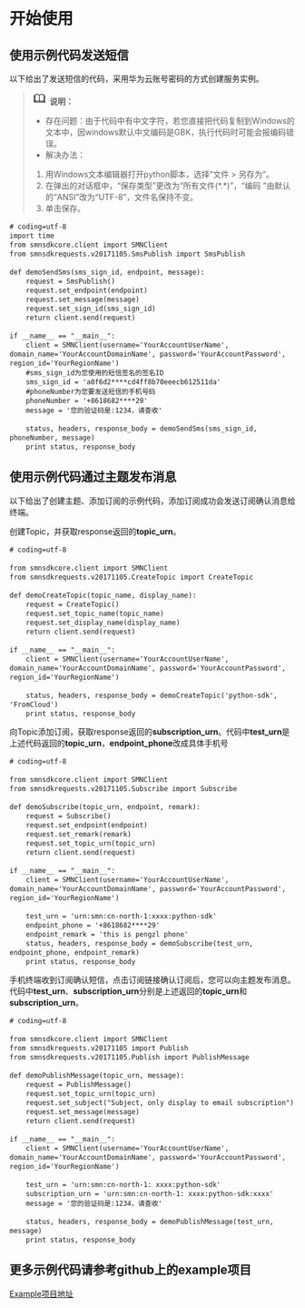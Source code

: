 # 开始使用<a name="ZH-CN_TOPIC_0093269620"></a>

## 使用示例代码发送短信<a name="section1352094510584"></a>

以下给出了发送短信的代码，采用华为云账号密码的方式创建服务实例。

>![](public_sys-resources/icon-note.gif) **说明：**   
>-   存在问题：由于代码中有中文字符，若您直接把代码复制到Windows的文本中，因windows默认中文编码是GBK，执行代码时可能会报编码错误。  
>-   解决办法：  
>    1.  用Windows文本编辑器打开python脚本，选择“文件 \> 另存为”。  
>    2.  在弹出的对话框中，“保存类型”更改为“所有文件\(\*.\*\)”，“编码 ”由默认的“ANSI”改为“UTF-8”，文件名保持不变。  
>    3.  单击保存。  

```
# coding=utf-8
import time
from smnsdkcore.client import SMNClient
from smnsdkrequests.v20171105.SmsPublish import SmsPublish

def demoSendSms(sms_sign_id, endpoint, message):
    request = SmsPublish()
    request.set_endpoint(endpoint)
    request.set_message(message)
    request.set_sign_id(sms_sign_id)
    return client.send(request)

if __name__ == "__main__":
    client = SMNClient(username='YourAccountUserName', domain_name='YourAccountDomainName', password='YourAccountPassword', region_id='YourRegionName')
    #sms_sign_id为您使用的短信签名的签名ID
    sms_sign_id = 'a0f6d2****cd4ff8b70eeecb612511da'
    #phoneNumber为您要发送短信的手机号码
    phoneNumber = '+8618682****29'
    message = '您的验证码是:1234，请查收'

    status, headers, response_body = demoSendSms(sms_sign_id, phoneNumber, message)
    print status, response_body
```

## 使用示例代码通过主题发布消息<a name="section7670737"></a>

以下给出了创建主题、添加订阅的示例代码，添加订阅成功会发送订阅确认消息给终端。

创建Topic，并获取response返回的**topic\_urn**。

```
# coding=utf-8

from smnsdkcore.client import SMNClient
from smnsdkrequests.v20171105.CreateTopic import CreateTopic

def demoCreateTopic(topic_name, display_name):
    request = CreateTopic()
    request.set_topic_name(topic_name)
    request.set_display_name(display_name)
    return client.send(request)

if __name__ == "__main__":
    client = SMNClient(username='YourAccountUserName', domain_name='YourAccountDomainName', password='YourAccountPassword', region_id='YourRegionName')

    status, headers, response_body = demoCreateTopic('python-sdk', 'FromCloud')
    print status, response_body
```

向Topic添加订阅，获取response返回的**subscription\_urn**。代码中**test\_urn**是上述代码返回的**topic\_urn**，**endpoint\_phone**改成具体手机号

```
# coding=utf-8

from smnsdkcore.client import SMNClient
from smnsdkrequests.v20171105.Subscribe import Subscribe

def demoSubscribe(topic_urn, endpoint, remark):
    request = Subscribe()
    request.set_endpoint(endpoint)
    request.set_remark(remark)
    request.set_topic_urn(topic_urn)
    return client.send(request)   

if __name__ == "__main__":
    client = SMNClient(username='YourAccountUserName', domain_name='YourAccountDomainName', password='YourAccountPassword', region_id='YourRegionName')

    test_urn = 'urn:smn:cn-north-1:xxxx:python-sdk'
    endpoint_phone = '+8618682****29'
    endpoint_remark = 'this is pengzl phone'
    status, headers, response_body = demoSubscribe(test_urn, endpoint_phone, endpoint_remark)
    print status, response_body
```

手机终端收到订阅确认短信，点击订阅链接确认订阅后，您可以向主题发布消息。代码中**test\_urn**、**subscription\_urn**分别是上述返回的**topic\_urn**和**subscription\_urn**。

```
# coding=utf-8

from smnsdkcore.client import SMNClient
from smnsdkrequests.v20171105 import Publish
from smnsdkrequests.v20171105.Publish import PublishMessage

def demoPublishMessage(topic_urn, message):
    request = PublishMessage()
    request.set_topic_urn(topic_urn)
    request.set_subject("Subject, only display to email subscription")
    request.set_message(message)
    return client.send(request)

if __name__ == "__main__":
    client = SMNClient(username='YourAccountUserName', domain_name='YourAccountDomainName', password='YourAccountPassword', region_id='YourRegionName')

    test_urn = 'urn:smn:cn-north-1: xxxx:python-sdk'
    subscription_urn = 'urn:smn:cn-north-1: xxxx:python-sdk:xxxx'
    message = '您的验证码是:1234，请查收'

    status, headers, response_body = demoPublishMessage(test_urn, message)
    print status, response_body
```

## 更多示例代码请参考github上的example项目<a name="section49316177283"></a>

[Example项目地址](https://github.com/SimpleMessageNotification/smn-sdk-python/tree/master/smn-sdk-python-example)

